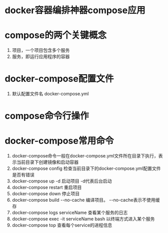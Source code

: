 # docker容器编排神器compose应用

# compose的两个关键概念
1. 项目，一个项目包含多个服务
2. 服务，即运行应用程序的容器

# docker-compose配置文件
1. 默认配置文件名 docker-compose.yml

# compose命令行操作

# docker-compose常用命令
1. docker-compose命令一般在docker-compose.yml文件所在目录下执行，表示当前目录下创建镜像和启动容器
2. docker-compose config 检查当前目录下的docker-compose.yml配置文件是否有错误
3. docker-compose up -d 启动项目 -d代表后台启动
4. docker-compose restart 重启项目
5. docker-compose down 停止项目
6. docker-compose build --no-cache 编译项目。 --no-cache表示不使用缓存
7. docker-compose logs serviceName 查看某个服务的日志
8. docker-compose exec -it serviceName bash 以终端方式进入某个服务
9. docker-compose top 查看每个service的进程信息